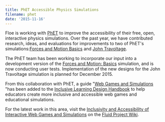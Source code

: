 ```yaml
---
title: PhET Accessible Physics Simulations
filename: phet
date: '2015-11-16'
---
```

Floe is working with [PhET](http://phet.colorado.edu/)
to improve the accessibility of their free, open, interactive physics simulations.
Over the past year, we have contributed research, ideas, and evaluations for improvements
to two of PhET's simulations:[Forces and Motion Basics](https://wiki.fluidproject.org/display/fluid/PhET+Forces+and+Motion+Simulation+Design)
 and [John Travoltage](https://wiki.fluidproject.org/display/fluid/PhET+John+Travoltage+Simulation+Design).

The PhET team has been working to incorporate our input into a development
version of the [Forces and Motion: Basics](http://www.colorado.edu/physics/phet/dev/html/forces-and-motion-basics/1.1.5-accessible-instance.3/forces-and-motion-basics_enhtml?accessibility&screens=1)
simulation, and is now conducting user tests. Implementation of the new designs for the John Travoltage
simulation is planned for December 2015.

From this collaboration with PhET, a guide "[Web Games and Simulations](http://handbook.floeproject.org/WebGamesAndSimulations.html)
"has been added to the [Inclusive Learning Design Handbook](http://handbook.floeproject.org/)
to help educators create more inclusive and accessible web games and
educational simulations.

For the latest work in this area, visit the
[Inclusivity and Accessibility of Interactive Web Games and Simulations](https://wiki.fluidproject.org/display/fluid/Inclusivity+and+Accessibility+of+Interactive+Web+Games+and+Simulations)
on the [Fluid Project Wiki](http://wiki.fluidproject.org/).
